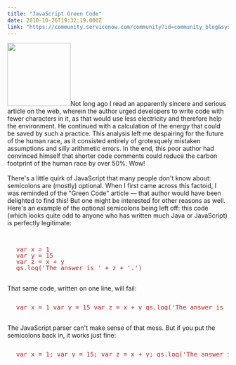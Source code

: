 ```yaml
---
title: "JavaScript Green Code"
date: 2010-10-26T19:32:19.000Z
link: "https://community.servicenow.com/community?id=community_blog&sys_id=3f5c6aa1dbd0dbc01dcaf3231f961987"
---
```

<p><img __jive_id="4965" alt="" class="jive-image" src="appr_field_picker.png" style="width: auto; height: 144px;" />Not long ago I read an apparently sincere and serious article on the web, wherein the author urged developers to write code with fewer characters in it, as that would use less electricity and therefore help the environment. He continued with a calculation of the energy that could be saved by such a practice. This analysis left me despairing for the future of the human race, as it consisted entirely of grotesquely mistaken assumptions and silly arithmetic errors. In the end, this poor author had convinced himself that shorter code comments could reduce the carbon footprint of the human race by over 50%. Wow!<br /><br />There's a little quirk of JavaScript that many people don't know about: semicolons are (mostly) optional. When I first came across this factoid, I was reminded of the "Green Code" article — that author would have been delighted to find this! But one might be interested for other reasons as well. Here's an example of the optional semicolons being left off: this code (which looks quite odd to anyone who has written much Java or JavaScript) is perfectly legitimate:<br /><!--break--><br /><pre style="margin-left:20px;line-height:1;color:FireBrick;"><br />var x = 1<br />var y = 15<br />var z = x + y<br />gs.log('The answer is ' + z + '.')</pre><br />That same code, written on one line, will fail:<br /><pre style="margin-left:20px;line-height:1;color:FireBrick;"><br />var x = 1 var y = 15 var z = x + y gs.log('The answer is ' + z + '.')</pre><br />The JavaScript parser can't make sense of that mess. But if you put the semicolons back in, it works just fine:<br /><pre style="margin-left:20px;line-height:1;color:FireBrick;"><br />var x = 1; var y = 15; var z = x + y; gs.log('The answer is ' + z + '.');</pre></p>